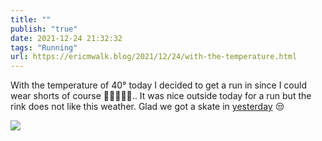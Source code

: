 ```yaml
---
title: ""
publish: "true"
date: 2021-12-24 21:32:32
tags: "Running"
url: https://ericmwalk.blog/2021/12/24/with-the-temperature.html
---
```


With the temperature of 40° today I decided to get a run in since I could wear shorts of course 🤷‍♂️🏃🏻‍♂️.. It was nice outside today for a run but the rink does not like this weather. Glad we got a skate in [yesterday](https://ericmwalk.blog/2021/12/23/rink-is-open.html) 😒


![](https://ericmwalk.blog/uploads/2021/9087ddcfa7.jpg)